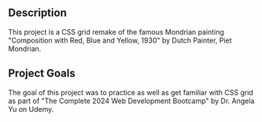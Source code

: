 ## Description

This project is a CSS grid remake of the famous Mondrian painting "Composition with Red, Blue and Yellow, 1930" by Dutch Painter, Piet Mondrian.

## Project Goals

The goal of this project was to practice as well as get familiar with CSS grid as part of "The Complete 2024 Web Development Bootcamp" by Dr. Angela Yu on Udemy.
